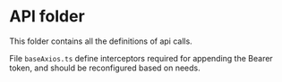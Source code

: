 # API folder

This folder contains all the definitions of api calls.

File `baseAxios.ts` define interceptors required for appending the Bearer token, and should be reconfigured based on needs.
